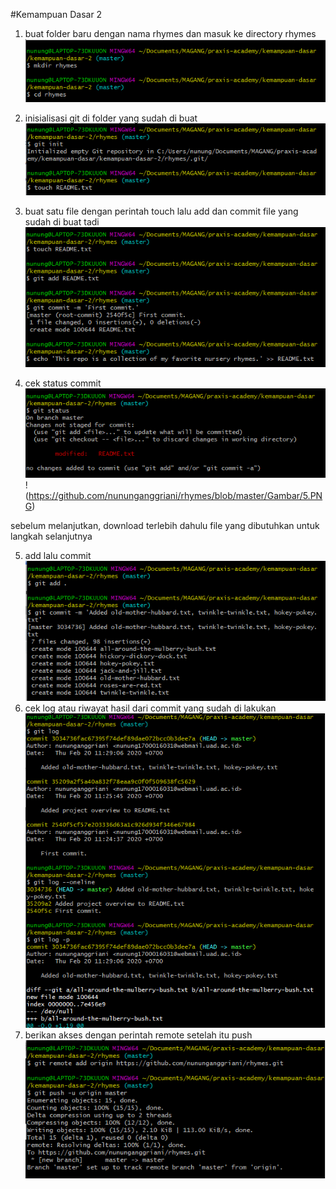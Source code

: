 #Kemampuan Dasar 2

1. buat folder baru dengan nama rhymes dan masuk ke directory rhymes ![gambar 1](https://github.com/nununganggriani/rhymes/blob/master/Gambar/1.PNG)

2. inisialisasi git di folder yang sudah di buat ![gambar 2](https://github.com/nununganggriani/rhymes/blob/master/Gambar/2.PNG)
3. buat satu file dengan perintah touch lalu add dan commit file yang sudah di buat tadi ![gambar3](https://github.com/nununganggriani/rhymes/blob/master/Gambar/3.PNG)
4. cek status commit ![gambar 4&5](https://github.com/nununganggriani/rhymes/blob/master/Gambar/4.PNG) !(https://github.com/nununganggriani/rhymes/blob/master/Gambar/5.PNG)

sebelum melanjutkan, download terlebih dahulu file yang dibutuhkan untuk langkah selanjutnya

5. add lalu commit ![gambar 6](https://github.com/nununganggriani/rhymes/blob/master/Gambar/6.PNG)
6. cek log atau riwayat hasil dari commit yang sudah di lakukan ![gambar 7](https://github.com/nununganggriani/rhymes/blob/master/Gambar/7.PNG)
7. berikan akses dengan perintah remote setelah itu push ![gambar 8](https://github.com/nununganggriani/rhymes/blob/master/Gambar/8.PNG)
